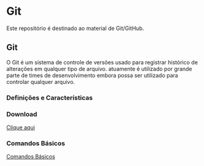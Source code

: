 # Git
Este repositório é destinado ao material de Git/GitHub.

## Git
O Git é um sistema de controle de versões usado para registrar histórico de alterações em qualquer tipo de arquivo. atuamente é utilizado por grande parte de times de desenvolvimento embora possa ser utilizado para controlar qualquer arquivo.

### Definições e Características

### Download
[Clique aqui](https://git-scm.com/)

### Comandos Básicos
[Comandos Básicos](Comandosbasicos.md) <br>
